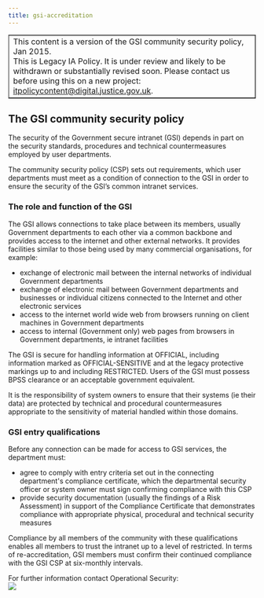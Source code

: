 ```yaml
---
title: gsi-accreditation
---
```


<table border='1'>
<tr>
<td>This content is a version of the GSI community security policy, Jan 2015.<br/>
This is Legacy IA Policy. It is under review and likely to be withdrawn or substantially revised soon. Please contact us before using this on a new project: <a href="mailto:itpolicycontent@digital.justice.gov.uk?subject=gsi-accreditation">itpolicycontent@digital.justice.gov.uk</a>.</td>
</tr>
</table>

## The GSI community security policy

The security of the Government secure intranet (GSI) depends in part on the security standards, procedures and technical countermeasures employed by user departments.

The community security policy (CSP) sets out requirements, which user departments must meet as a condition of connection to the GSI in order to ensure the security of the GSI’s common intranet services.

### The role and function of the GSI

The GSI allows connections to take place between its members, usually Government departments to each other via a common backbone and provides access to the internet and other external networks. It provides facilities similar to those being used by many commercial organisations, for example:

- exchange of electronic mail between the internal networks of individual Government departments
- exchange of electronic mail between Government departments and businesses or individual citizens connected to the Internet and other electronic services
- access to the internet world wide web from browsers running on client machines in Government departments
- access to internal (Government only) web pages from browsers in Government departments, ie intranet facilities

The GSI is secure for handling information at OFFICIAL, including information marked as OFFICIAL-SENSITIVE and at the legacy protective markings up to and including RESTRICTED. Users of the GSI must possess BPSS clearance or an acceptable government equivalent.

It is the responsibility of system owners to ensure that their systems (ie their data) are protected by technical and procedural countermeasures appropriate to the sensitivity of material handled within those domains.

### GSI entry qualifications

Before any connection can be made for access to GSI services, the department must:

- agree to comply with entry criteria set out in the connecting department's compliance certificate, which the departmental security officer or system owner must sign confirming compliance with this CSP
- provide security documentation (usually the findings of a Risk Assessment) in support of the Compliance Certificate that demonstrates compliance with appropriate physical, procedural and technical security measures

Compliance by all members of the community with these qualifications enables all members to trust the intranet up to a level of restricted. In terms of re-accreditation, GSI members must confirm their continued compliance with the GSI CSP at six-monthly intervals.

For further information contact Operational Security:<br/>
![](https://intranet.justice.gov.uk/app/uploads/2017/12/c44e91c8a5d308c4953ef918b987f543.gif)&nbsp;